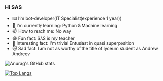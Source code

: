 ### Hi SAS
- ⌨️ I’m bot-developer(IT Specialist(experience 1 year))
- 🌱 I’m currently learning: Python & Machine learning
- 📫 How to reach me: No way
- 😁 Fun fact: SAS is my teacher
- 🥖 Interesting fact: I'm trivial Entusiast in quasi superposition
- 😿 Sad fact: I am not as worthy of the title of lyceum student as Andrew Andreev

![Anurag's GitHub stats](https://github-readme-stats.vercel.app/api?username=Iggip&show_icons=true&theme=dark)

[![Top Langs](https://github-readme-stats.vercel.app/api/top-langs/?username=Iggip&show_icons=true&theme=dark)](https://github.com/Iggip/github-readme-stats)

